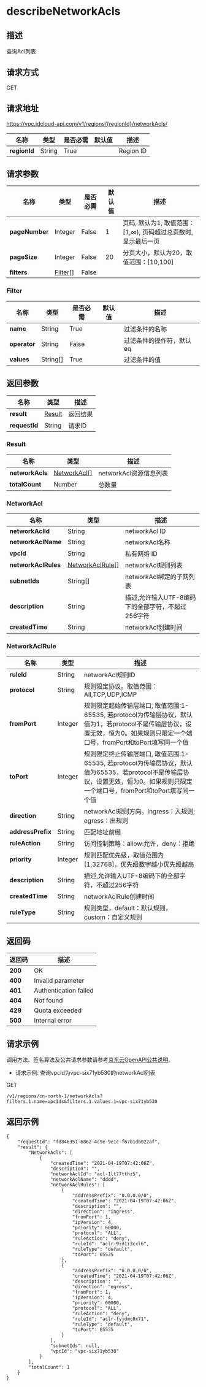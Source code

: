 # describeNetworkAcls


## 描述
查询Acl列表

## 请求方式
GET

## 请求地址
https://vpc.jdcloud-api.com/v1/regions/{regionId}/networkAcls/

|名称|类型|是否必需|默认值|描述|
|---|---|---|---|---|
|**regionId**|String|True| |Region ID|

## 请求参数
|名称|类型|是否必需|默认值|描述|
|---|---|---|---|---|
|**pageNumber**|Integer|False|1|页码, 默认为1, 取值范围：[1,∞), 页码超过总页数时, 显示最后一页|
|**pageSize**|Integer|False|20|分页大小，默认为20，取值范围：[10,100]|
|**filters**|[Filter[]](#user-content-filter)|False| | |

### <div id="user-content-Filter">Filter</div>
|名称|类型|是否必需|默认值|描述|
|---|---|---|---|---|
|**name**|String|True| |过滤条件的名称|
|**operator**|String|False| |过滤条件的操作符，默认eq|
|**values**|String[]|True| |过滤条件的值|

## 返回参数
|名称|类型|描述|
|---|---|---|
|**result**|[Result](#user-content-result)|返回结果|
|**requestId**|String|请求ID|

### <div id="user-content-Result">Result</div>
|名称|类型|描述|
|---|---|---|
|**networkAcls**|[NetworkAcl[]](#user-content-networkacl)|networkAcl资源信息列表|
|**totalCount**|Number|总数量|
### <div id="user-content-NetworkAcl">NetworkAcl</div>
|名称|类型|描述|
|---|---|---|
|**networkAclId**|String|networkAcl ID|
|**networkAclName**|String|networkAcl名称|
|**vpcId**|String|私有网络 ID|
|**networkAclRules**|[NetworkAclRule[]](#user-content-networkaclrule)|networkAcl规则列表|
|**subnetIds**|String[]|networkAcl绑定的子网列表|
|**description**|String|描述,允许输入UTF-8编码下的全部字符，不超过256字符|
|**createdTime**|String|networkAcl创建时间|
### <div id="user-content-NetworkAclRule">NetworkAclRule</div>
|名称|类型|描述|
|---|---|---|
|**ruleId**|String|networkAcl规则ID|
|**protocol**|String|规则限定协议。取值范围：All,TCP,UDP,ICMP|
|**fromPort**|Integer|规则限定起始传输层端口, 取值范围:1-65535, 若protocol为传输层协议，默认值为1，若protocol不是传输层协议，设置无效，恒为0。如果规则只限定一个端口号，fromPort和toPort填写同一个值|
|**toPort**|Integer|规则限定终止传输层端口, 取值范围:1-65535, 若protocol为传输层协议，默认值为65535，若protocol不是传输层协议，设置无效，恒为0。如果规则只限定一个端口号，fromPort和toPort填写同一个值|
|**direction**|String|networkAcl规则方向。ingress：入规则; egress：出规则|
|**addressPrefix**|String|匹配地址前缀|
|**ruleAction**|String|访问控制策略：allow:允许，deny：拒绝|
|**priority**|Integer|规则匹配优先级，取值范围为[1,32768]，优先级数字越小优先级越高|
|**description**|String|描述,允许输入UTF-8编码下的全部字符，不超过256字符|
|**createdTime**|String|networkAclRule创建时间|
|**ruleType**|String|规则类型，default：默认规则，custom：自定义规则|

## 返回码
|返回码|描述|
|---|---|
|**200**|OK|
|**400**|Invalid parameter|
|**401**|Authentication failed|
|**404**|Not found|
|**429**|Quota exceeded|
|**500**|Internal error|

## 请求示例

调用方法、签名算法及公共请求参数请参考[京东云OpenAPI公共说明](https://docs.jdcloud.com/common-declaration/api/introduction)。

- 请求示例: 查询vpcId为vpc-six71yb530的networkAcl列表


GET
```
/v1/regions/cn-north-1/networkAcls?filters.1.name=vpcIds&filters.1.values.1=vpc-six71yb530

```

## 返回示例
```
{
    "requestId": "fd846351-6862-4c9e-9e1c-f67b1db022af", 
    "result": {
        "NetworkAcls": [
            {
                "createdTime": "2021-04-19T07:42:06Z", 
                "description": "", 
                "networkAclId": "acl-1lt77tthz5", 
                "networkAclName": "dddd", 
                "networkAclRules": [
                    {
                        "addressPrefix": "0.0.0.0/0", 
                        "createdTime": "2021-04-19T07:42:06Z", 
                        "description": "", 
                        "direction": "ingress", 
                        "fromPort": 1, 
                        "ipVersion": 4, 
                        "priority": 60000, 
                        "protocol": "ALL", 
                        "ruleAction": "deny", 
                        "ruleId": "aclr-9id1i3cxl6", 
                        "ruleType": "default", 
                        "toPort": 65535
                    }, 
                    {
                        "addressPrefix": "0.0.0.0/0", 
                        "createdTime": "2021-04-19T07:42:06Z", 
                        "description": "", 
                        "direction": "egress", 
                        "fromPort": 1, 
                        "ipVersion": 4, 
                        "priority": 60000, 
                        "protocol": "ALL", 
                        "ruleAction": "deny", 
                        "ruleId": "aclr-fyjdmc0x71", 
                        "ruleType": "default", 
                        "toPort": 65535
                    }
                ], 
                "subnetIds": null, 
                "vpcId": "vpc-six71yb530"
            }
        ], 
        "totalCount": 1
    }
}
```
